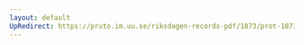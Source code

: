 ```yaml
---
layout: default
UpRedirect: https://pruto.im.uu.se/riksdagen-records-pdf/1873/prot-1873--ak--402/prot-1873--ak--402_030.pdf
---
```

